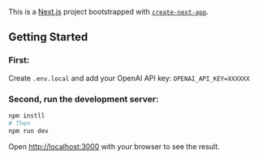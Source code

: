 This is a [Next.js](https://nextjs.org) project bootstrapped with [`create-next-app`](https://nextjs.org/docs/app/api-reference/cli/create-next-app).

## Getting Started

### First:

Create `.env.local` and add your OpenAI API key:
`OPENAI_API_KEY=XXXXXX`

### Second, run the development server:

```bash
npm instll
# Then
npm run dev
```

Open [http://localhost:3000](http://localhost:3000) with your browser to see the result.
